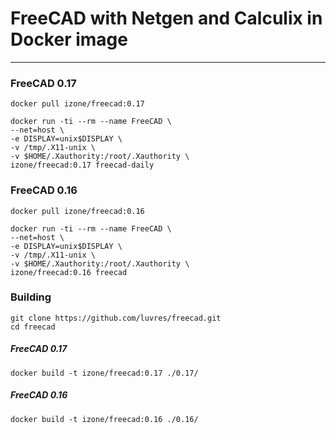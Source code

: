 # FreeCAD with Netgen and Calculix in Docker image
-----
### FreeCAD 0.17
```
docker pull izone/freecad:0.17
```
```
docker run -ti --rm --name FreeCAD \
--net=host \
-e DISPLAY=unix$DISPLAY \
-v /tmp/.X11-unix \
-v $HOME/.Xauthority:/root/.Xauthority \
izone/freecad:0.17 freecad-daily
```
### FreeCAD 0.16
```
docker pull izone/freecad:0.16
```
```
docker run -ti --rm --name FreeCAD \
--net=host \
-e DISPLAY=unix$DISPLAY \
-v /tmp/.X11-unix \
-v $HOME/.Xauthority:/root/.Xauthority \
izone/freecad:0.16 freecad
```

### Building
```
git clone https://github.com/luvres/freecad.git
cd freecad
```
##### FreeCAD 0.17
```
docker build -t izone/freecad:0.17 ./0.17/
```
##### FreeCAD 0.16
```
docker build -t izone/freecad:0.16 ./0.16/
```
